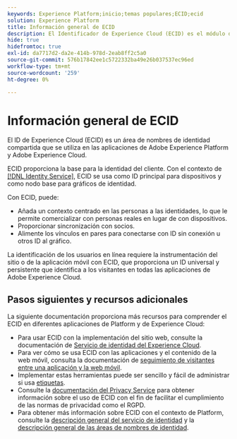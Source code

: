 ```yaml
---
keywords: Experience Platform;inicio;temas populares;ECID;ecid
solution: Experience Platform
title: Información general de ECID
description: El Identificador de Experience Cloud (ECID) es el módulo del lado del cliente que proporciona acceso a la administración de identidades, y cumple tres funciones principales.
hide: true
hidefromtoc: true
exl-id: da7717d2-da2e-414b-978d-2eab8ff2c5a0
source-git-commit: 576b17842ee1c5722332ba49e26b037537ec96ed
workflow-type: tm+mt
source-wordcount: '259'
ht-degree: 0%

---
```


# Información general de ECID

El ID de Experience Cloud (ECID) es un área de nombres de identidad compartida que se utiliza en las aplicaciones de Adobe Experience Platform y Adobe Experience Cloud.

ECID proporciona la base para la identidad del cliente. Con el contexto de [[!DNL Identity Service]](../home.md), ECID se usa como ID principal para dispositivos y como nodo base para gráficos de identidad.

Con ECID, puede:

* Añada un contexto centrado en las personas a las identidades, lo que le permite comercializar con personas reales en lugar de con dispositivos.
* Proporcionar sincronización con socios.
* Alimente los vínculos en pares para conectarse con ID sin conexión u otros ID al gráfico.

La identificación de los usuarios en línea requiere la instrumentación del sitio o de la aplicación móvil con ECID, que proporciona un ID universal y persistente que identifica a los visitantes en todas las aplicaciones de Adobe Experience Cloud.

## Pasos siguientes y recursos adicionales

La siguiente documentación proporciona más recursos para comprender el ECID en diferentes aplicaciones de Platform y de Experience Cloud:

* Para usar ECID con la implementación del sitio web, consulte la documentación de [Servicio de identidad del Experience Cloud](https://experienceleague.adobe.com/docs/id-service/using/home.html?lang=es).
* Para ver cómo se usa ECID con las aplicaciones y el contenido de la web móvil, consulta la documentación de [seguimiento de visitantes entre una aplicación y la web móvil](https://experienceleague.adobe.com/docs/mobile-services/ios/sdk-reference-ios/hybrid-app.html#sdk-reference-ios).
* Implementar estas herramientas puede ser sencillo y fácil de administrar si usa [etiquetas](../../tags/home.md).
* Consulte la [documentación del Privacy Service](../../privacy-service/identity-data.md) para obtener información sobre el uso de ECID con el fin de facilitar el cumplimiento de las normas de privacidad como el RGPD.
* Para obtener más información sobre ECID con el contexto de Platform, consulte la [descripción general del servicio de identidad](../home.md) y la [descripción general de las áreas de nombres de identidad](./namespaces.md).